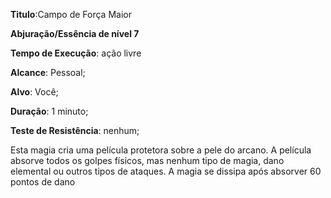 **Titulo**:Campo de Força Maior

**Abjuração/Essência de nível 7**

**Tempo de Execução**: ação livre

**Alcance**: Pessoal;

**Alvo**: Você;

**Duração**: 1 minuto;

**Teste de Resistência**: nenhum;

Esta magia cria uma película protetora sobre a pele do arcano. A película 
absorve todos os golpes físicos, mas nenhum tipo de magia, dano elemental 
ou outros tipos de ataques. A magia se 
dissipa após absorver 60 pontos de dano